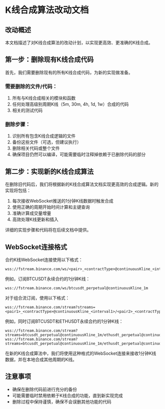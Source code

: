 # K线合成算法改动文档

## 改动概述

本文档描述了对K线合成算法的改动计划，以实现更高效、更准确的K线合成。

## 第一步：删除现有K线合成代码

首先，我们需要删除现有的所有K线合成代码，为新的实现做准备。

### 需要删除的文件/代码：

1. 所有与K线合成相关的模块和函数
2. 任何处理高级别周期K线（5m, 30m, 4h, 1d, 1w）合成的代码
3. 相关的测试代码

### 删除步骤：

1. 识别所有包含K线合成逻辑的文件
2. 备份这些文件（可选，但建议执行）
3. 删除相关代码或整个文件
4. 确保项目仍然可以编译，可能需要临时注释掉依赖于已删除代码的部分

## 第二步：实现新的K线合成算法

在删除旧代码后，我们将根据新的K线合成算法文档实现更高效的合成逻辑。新的实现将包括：

1. 每次接收WebSocket推送的1分钟K线数据时触发合成
2. 使用正确的周期开始时间计算和主键查询
3. 准确计算成交量增量
4. 高效处理K线更新和插入

详细的实现步骤和代码将在后续文档中提供。

## WebSocket连接格式

合约K线WebSocket连接使用以下格式：

```
wss://fstream.binance.com/ws/<pair>_<contractType>@continuousKline_<interval>
```

例如，订阅BTCUSDT永续合约的1分钟K线：

```
wss://fstream.binance.com/ws/btcusdt_perpetual@continuousKline_1m
```

对于组合流订阅，使用以下格式：

```
wss://fstream.binance.com/stream?streams=<pair1>_<contractType>@continuousKline_<interval1>/<pair2>_<contractType>@continuousKline_<interval2>
```

例如，同时订阅BTCUSDT和ETHUSDT永续合约的1分钟K线：

```
wss://fstream.binance.com/stream?streams=btcusdt_perpetual@continuousKline_1m/ethusdt_perpetual@continuousKline_1m
wss://fstream.binance.com/stream?streams=btcusdt_perpetual@continuousKline_1m/ethusdt_perpetual@continuousKline_1m
```

在新的K线合成算法中，我们将使用这种格式的WebSocket连接来接收1分钟K线数据，并在本地合成其他周期的K线。

## 注意事项

- 确保在删除代码前进行充分的备份
- 可能需要临时禁用依赖于K线合成的功能，直到新实现完成
- 删除过程中保持谨慎，确保不会误删其他功能的代码
